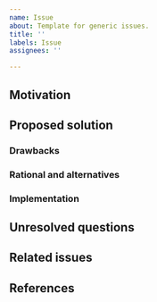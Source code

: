 ```yaml
---
name: Issue
about: Template for generic issues.
title: ''
labels: Issue
assignees: ''

---
```


## Motivation

## Proposed solution

### Drawbacks

### Rational and alternatives

### Implementation

## Unresolved questions
	
## Related issues

## References
